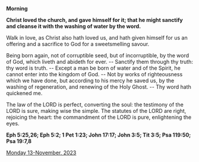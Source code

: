 **Morning**

**Christ loved the church, and gave himself for it; that he might sanctify and cleanse it with the washing of water by the word.**
 
Walk in love, as Christ also hath loved us, and hath given himself for us an offering and a sacrifice to God for a sweetsmelling savour.
 
Being born again, not of corruptible seed, but of incorruptible, by the word of God, which liveth and abideth for ever. -- Sanctify them through thy truth: thy word is truth. -- Except a man be born of water and of the Spirit, he cannot enter into the kingdom of God. -- Not by works of righteousness which we have done, but according to his mercy he saved us, by the washing of regeneration, and renewing of the Holy Ghost. -- Thy word hath quickened me.
 
The law of the LORD is perfect, converting the soul: the testimony of the LORD is sure, making wise the simple. The statutes of the LORD are right, rejoicing the heart: the commandment of the LORD is pure, enlightening the eyes.  

**Eph 5:25,26; Eph 5:2; 1 Pet 1:23; John 17:17; John 3:5; Tit 3:5; Psa 119:50; Psa 19:7,8**

[Monday 13-November, 2023](https://t.me/daily_light)

